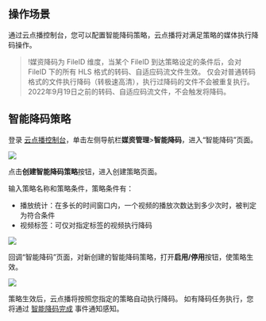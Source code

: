 ## 操作场景
通过云点播控制台，您可以配置智能降码策略，云点播将对满足策略的媒体执行降码操作。
>!媒资降码为 FileID 维度，当某个 FileID 到达策略设定的条件后，会对 FileID 下的所有 HLS 格式的转码、自适应码流文件生效。
>仅会对普通转码格式的文件执行降码（转极速高清），执行过降码的文件不会被重复执行。
>2022年9月19日之前的转码、自适应码流文件，不会触发将降码。

## 智能降码策略
登录 [云点播控制台](https://console.cloud.tencent.com/vod)，单击左侧导航栏**媒资管理**>**智能降码**，进入“智能降码”页面。

![](https://qcloudimg.tencent-cloud.cn/raw/b1710749a15bdea2ea2c5830f538f393.png)

点击**创建智能降码策略**按钮，进入创建策略页面。

输入策略名称和策略条件，策略条件有：

* 播放统计：在多长的时间窗口内，一个视频的播放次数达到多少次时，被判定为符合条件
* 视频标签：可仅对指定标签的视频执行降码


![](https://qcloudimg.tencent-cloud.cn/raw/27f4c9ce9745ea10449f631c50dbf0f5.png)

回调“智能降码”页面，对新创建的智能降码策略，打开**启用/停用**按钮，使策略生效。

![](https://qcloudimg.tencent-cloud.cn/raw/10239d71d4f63b96266f51fec5b69cbd.png)

策略生效后，云点播将按照您指定的策略自动执行降码。
如有降码任务执行，您将通过 [智能降码完成]() 事件通知感知。
